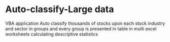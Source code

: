 # Auto-classify-Large data
VBA application
Auto classify thousands of stocks upon each stock industry and sector in groups and every group is presented in table in multi excel worksheets calculating descriptive statistics
